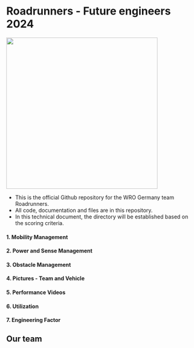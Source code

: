 Roadrunners - Future engineers 2024 
====

<img src="https://github.com/blauerkakao877/Roadrunners-FE24/assets/131390374/50f191a3-0340-4c7b-ba7b-8b8aab709dd7" width="400" height="400">

- This is the official Github repository for the WRO Germany team Roadrunners.
- All code, documentation and files are in this repository.
- In this technical document, the directory will be established based on the scoring criteria.
#### 1. Mobility Management
#### 2. Power and Sense Management
#### 3. Obstacle Management
#### 4. Pictures - Team and Vehicle
#### 5. Performance Videos
#### 6. Utilization
#### 7. Engineering Factor
## Our team 
